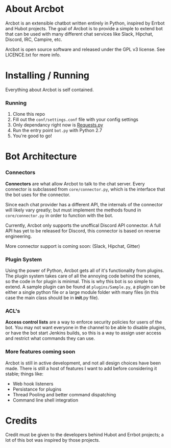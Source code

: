 # About Arcbot
Arcbot is an extensible chatbot written entirely in Python, inspired by Errbot and Hubot projects.
The goal of Arcbot is to provide a simple to extend bot that can be used with many different chat services like Slack, Hipchat, Discord, IRC, Campire, etc.

Arcbot is open source software and released under the GPL v3 license. See LICENCE.txt for more info.

# Installing / Running
Everything about Arcbot is self contained. 

### Running
1. Clone this repo
2. Fill out the `conf/settings.conf` file with your config settings
3. Only dependancy right now is [Requests.py](http://www.python-requests.org/en/latest/)
4. Run the entry point `bot.py` with Python 2.7
5. You're good to go!

# Bot Architecture

### Connectors
**Connectors** are what allow Arcbot to talk to the chat server. Every connector is subclassed from `core/connector.py`, which is the interface that the bot uses for the connector.

Since each chat provider has a different API, the internals of the connector will likely vary greatly; but must implement the methods found in `core/connector.py` in order to function with the bot.

Currently, Arcbot only supports the unoffical Discord API connector. A full API has yet to be released for Discord, this connector is based on reverse engineering.

More connector support is coming soon: (Slack, Hipchat, Gitter)

### Plugin System
Using the power of Python, Arcbot gets all of it's functionality from plugins. The plugin system takes care of all the annoying code behind the scenes, so the code in for plugin is minimal. This is why this bot is so simple to extend. A sample plugin can be found at `plugins/Sample.py`, a plugin can be either a single python file or a large module folder with many files (in this case the main class should be in __init__.py file).

### ACL's
**Access control lists** are a way to enforce security policies for users of the bot. You may not want everyone in the channel to be able to disable plugins, or have the bot start Jenkins builds, so this is a way to assign user access and restrict what commands they can use.

### More features coming soon
Arcbot is still in active development, and not all design choices have been made. There is still a host of features I want to add before considering it stable; things like: 
* Web hook listeners
* Persistance for plugins
* Thread Pooling and better command dispatching
* Command line shell integration

# Credits
Credit must be given to the developers behind Hubot and Errbot projects; a lot of this bot was inspired by those projects.
